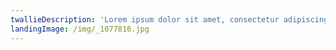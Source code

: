 ```yaml
---
twallieDescription: 'Lorem ipsum dolor sit amet, consectetur adipiscing elit.'
landingImage: /img/_1077816.jpg
---
```


